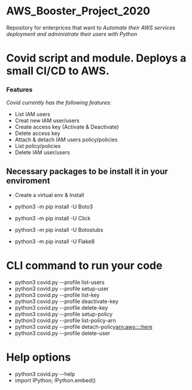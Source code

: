 # AWS_Booster_Project_2020

Repository for enterprices that want to *Automate their AWS services deployment and administrate their users with Python*

# Covid script and module. Deploys a small CI/CD to AWS.

### Features
*Covid currently has the following features:*

- List IAM users
- Creat new IAM user/users
- Create access key (Activate & Deactivate)
- Delete access key
- Attach & detach IAM users policy/policies
- List policy/policies
- Delete IAM user/users

## Necessary packages to be install it in your enviroment

- Create a virtual env & Install 

- python3 -m pip install -U Boto3
- python3 -m pip install -U Click
- python3 -m pip install -U Botostubs
- python3 -m pip install -U Flake8

# CLI command to run your code 

- python3 covid.py --profile <use your profile name here> list-users
- python3 covid.py --profile <use your profile name here> setup-user <New user name here>
- python3 covid.py --profile <use your profile name here> list-key <user name here>
- python3 covid.py --profile <use your profile name here> deactivate-key <key here AKIAXXXXXXXXXX> <user name here>
- python3 covid.py --profile <use your profile name here> delete-key <key here AKIAXXXXXXXXXX> <user name here>
- python3 covid.py --profile <use your profile name here> setup-policy <user name here>
- python3 covid.py --profile <use your profile name here> list-policy-arn
- python3 covid.py --profile <use your profile name here> detach-policy<user name here><arn:aws::::here>
- python3 covid.py --profile <use your profile name here> delete-user<user name here>


# Help options 
- python3 covid.py --help
- import IPython; IPython.embed()